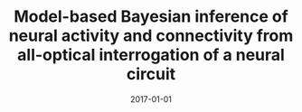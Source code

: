 ---
title: "Model-based Bayesian inference of neural activity and connectivity from all-optical interrogation of a neural circuit"
collection: publications
category: manuscripts
permalink: /publication/2017-01-01-model-based
excerpt: 'This paper presents methods for Bayesian inference of neural activity and connectivity from optical recordings.'
date: 2017-01-01
venue: 'NeurIPS'
citation: 'Aitchison L, Russell L, Packer A, Yan J, Castonguay P, Häusser M, Turaga SC. (2017). &quot;Model-based Bayesian inference of neural activity and connectivity from all-optical interrogation of a neural circuit.&quot; <i>NeurIPS</i>.'
--- 